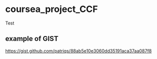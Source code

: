 # coursea_project_CCF
Test
## example of GIST
https://gist.github.com/patriqs/88ab5e10e3060dd35191aca37aa087f8
